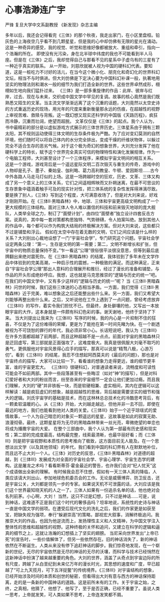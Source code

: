 # 心事浩渺连广宇

严锋
复旦大学中文系副教授
《新发现》杂志主编

多年以后，我还会记得看完《三体》的那个秋夜，我走出家门，在小区里盘桓。铅灰色的上海夜空几乎看不到几颗星星，但是我的心中却仿佛有无限的星光在涌动。这是一种奇异的感受，我的视觉、听觉和思维好像都被放大、重组和牵引，指向一个浩瀚的所在。
即使没有光污染，身在北半球中纬度的我也不可能看到半人马座。但是在《三体》之后，我却觉得自己与那看不见的星系中子虚乌有的三星有了一种近乎真实的联系。
从一开始，刘慈欣就被人视为中国的硬科幻代表。要知道，这是一桩吃力不讨好的活儿，在当今这个微小化、朋克化和奇幻化的世界科幻文坛，相当不与时俱进。但大刘仿佛是下定决心要为中国科幻补课一般，执著地用坚实的物理法则和潮水一般的细节为我们打造全新的世界。这些世界卓然成形，栩栩如生地向我们猛扑过来。
《三体》是一部多重旋律的作品：此岸、彼岸与红岸，过去、现在与未来，交织成中国文学中罕见的复调。故事的核心竟然是我们既熟悉又陌生的文革。当主流文学渐渐远离了这个沉重的话题，大刘竟然以太空史诗的方式重返历史的现场，用光年的尺度来重新衡量那永远的伤痕，在超越性的视野上审视苦难、救赎与背叛。这一既幻想又现实还科学的中国版《天路历程》，疯狂而冷静，沉重而壮阔，绝望而超脱。
文革仅仅是《三体》的起点。我个人认为，书中最精彩的部分是以虚拟游戏方式展示的三体世界历史。三体星系由于拥有三颗太阳，其不规则运动使得三体文明的生存条件极为严酷。为了应对变幻莫测的自然环境，他们随时可以将自己体内的水分完全排出，变成干燥的纤维状物体，以躲过完全不适合生存的恶劣气候。对于这个极为奇幻的想象世界，大刘充分发挥了他在硬科学上的特长，赋予这个世界完全真实可信的物理特性和演化发展规律。作为一个电脑工程师，大刘甚至设计了一个三体程序，来模拟宇宙文明间的相互关系。
这是一个游戏，游戏背后是一个遥远星际文明二百次毁灭与重生的传奇，游戏中的人物却是孔子、墨子、秦始皇、伽利略、葛力高利教皇、牛顿、爱因斯坦……古今中外各路人马走马灯似的上场。这是一场跨越时空的狂欢，历史、文革、三体又构成了另一个意义上的三体关系，它们之间遥相辉映而又扑朔迷离，在最不可思议的生存景象中蕴涵着触手可及的现实针对性，把三体系统的复杂性发挥得淋漓尽致。
要是换了别人，《三体》写到这个程度，大可满意收场了，但是对大刘来说，好戏才刚刚开始。在《三体Ⅱ·黑暗森林》中，地球、三体和宇宙更高级文明构成了一个更大规模的三体结构。面对三体人令人难以置信的科技和前来毁灭地球的庞大舰队，人类举全球之力，制订了“面壁计划”，由四位“面壁者”独立设计四套反击方案。说真的，其中每一套对策都构思独特、气势磅礴，令人拍案叫绝。放到其他人的作品中，每个都可以作为构筑大结局的终极解决方案。但对大刘来说，这些都只不过是铺垫和浮云。
假如在太空中存在着无数的文明，它们之间应该是什么样的关系？大刘别出心裁地设想了一门“宇宙社会学”，专门研究这个问题。宇宙社会学设定两条公理：“第一，生存是文明的第一需要；第二，文明不断增长和扩张，但宇宙中的物质总量保持不变。”乍一看这“公理”很俗很平淡很没意思，但等到最后底牌翻出来绝对震死你。在《三体Ⅱ·黑暗森林》的结尾，我体验到了多年未在文学作品中体验到的完美高潮，一种启示性的震撼，一种极致的满足。而这种满足，正来自“宇宙社会学公理”那出人意料的合理展开和推衍，经过了漫长的准备和铺垫，与作品的开头形成绝妙呼应。我想，这也就是马克思推崇的“逻辑与历史的统一”吧。在我们的中国文学中，又有多少这样的“逻辑与历史的统一”呢？
当《三体Ⅱ·黑暗森林》问世的时候，我们这些三体迷的心态相当矛盾。一方面，我们觉得《三体Ⅱ·黑暗森林》近于完美，难以想象这之后还能整出些什么来。另一方面，我们又希望大刘能够再整出些什么来。之后，又听说他在工作上遇到了一点问题，曾经考虑放弃《三体Ⅲ》的写作，着实令我们担忧不已。但最终，身处僻壤的他，又写出一本放眼宇宙的大作，这本身就是一件颇有科幻色彩的事。谢天谢地，他终于坚持了下来。
当大刘提出让我来为《三体Ⅲ》写序的时候，我的内心是一片抑制不住的狂喜，不仅是为了这份难得的荣耀，更是为了能抢在第一时间先睹为快。在一个剧透被视为不可饶恕的罪行的年代，我必须非常小心。长话短说吧，我认为《三体Ⅲ》在许多方面都超越了前两部，而且这种超越不是一点点。前面对宇宙的黑暗森林只是迂回虚写，第三部就是正面强攻了，这难度极大。我真是很佩服大刘毫不取巧的勇气，更佩服他对宇宙风景得心应手的描写，那真可以说是“精骛八极，心游万仞”。看到《三体Ⅲ》的结尾，我忍不住想起阿西莫夫的《最后的问题》，那也是对宇宙终点的描写，大家可以比较一下，看看谁的想象力走得更远，谁的细节更丰富，谁的宇宙更宏大。
《三体Ⅲ》很硬科幻，对普通读者来说，流畅度和可读性可能会不如前两部。其中一些段落甚至有一些晦涩（如对“神”的描写），但是对科幻爱好者和大刘的粉丝而言，纷至沓来的宇宙细节一定会让他们更加过瘾。而且我们理解，大刘的“硬”并非铁板一块，而是软硬相兼、虚实相间，其内在逻辑可以这样解读：越是疯狂虚幻的想象，越是超越性的思维，背后越是需要坚实的细节和强大的逻辑。刘氏宇宙学的基础是技术，而在这林林总总技术化的冷酷思考背后，有一颗柔软温暖的心。从《三体》开始，大刘越走越远，但他并非一去不回，即使在最远的地方，我们也能看到他对人类的关爱。《三体Ⅲ》始于一个近乎琼瑶式的爱情故事，一个人为自己暗恋的对象买一颗遥远的星星，这故事是如此的寂寞无助、浪漫彻骨。最终，这颗星星将为无尽的黑暗森林带来一丝光亮，卑微绝望的单恋也将成为播撒宇宙的大爱。
在整个三部曲中，我个人认为第一部最有历史感和现实性；第二部的完成度最高，结构最完整，线索最清晰，也最华丽好看；而《三体Ⅲ》则是把宇宙视野和本质性的思考推向了极致，这方面目前无人能及。在一个思想淡出文学（以及其他领域）的年代，我们看到中国的科幻界有人在默默地补位，而且远不止大刘一个人。《三体》对历史的反思，《三体Ⅱ·黑暗森林》对道德的超越，到《三体Ⅲ》发展成为对全面的宇宙社会学、宇宙心理学、宇宙生态学的建构。这是屠龙之术吗？看看斯蒂芬·霍金最近的警告，也许我们会对“杞人忧天”这个成语做出全新的理解。
有时候我会忍不住想，假如有一天三体人真的降临，人类应该请大刘出山，参加地球危机委员会的工作。无论是威慑博弈、防卫反击，还是宇宙公关，大刘都是领先一步的专家。如果说天机不可泄露的话，大刘应该是我们这个世界最知晓天机的人之一了。三体人如果有一份追杀名单的话，他也绝对会名列前茅。小心啊，大刘！
当然，这只不过是幻想，只不过是神话……可是，说到神话，这难道不正是我们这个时代的奢侈品吗？坦率地说，系统性的史诗与神话一直是中国文学的弱项。在遭受后现代文化的洗礼之后，我们的作家更是如获至宝，把缺失视为强项，奉行“躲避崇高”的策略，鄙视宏大叙事，消解终极追问。我推崇大刘的作品，也因为他逆流而上，发扬理性主义和人文精神，为中国文学注入整体性的思维和超越性的视野。这种终极的关怀和追问，又建立在科学的逻辑和逼真的细节之上，这就让浩瀚的幻想插上了坚实的翅膀。
当尼采向世界发出“上帝已死”的宣告时，一些价值解体了，但另一些依然存在。旧的神话消失了，新的神话依然在不断诞生。人类从来没有停下追赶神话的脚步。我们惊奇地发现，在一个崭新的世纪，无尽的宇宙依然是无尽的神话的无尽的沃壤，而科学与技术已经悄然在这新神话中扮演了越来越重要的角色。大刘的世界，涵盖了从奇点到宇宙边际的所有尺度，跨越了从白垩纪到未来亿万年的漫长时光，其思想的速度和广度，早已超越了“可上九天揽月，可下五洋捉鳖”的传统境界。《三体Ⅲ》对宇宙结构的想象，已经开始涉及时间的本质和创世的秘密，但看得出大刘有意与西方的神话保持距离，走的是一条新的中国神话的道路。这是前所未有的工作。关于宇宙之始，之终，之真相，他猜了、他想了、他写了，至于是否正确，已经不重要了。虽说人类一思考，上帝就发笑，可人类如果不思考，上帝连发笑都不屑。
